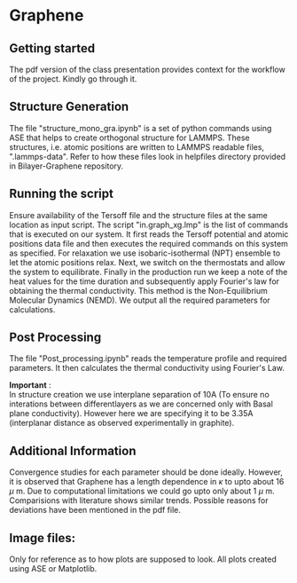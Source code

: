 # Graphene

## Getting started
The pdf version of the class presentation provides context for the workflow of the project.
Kindly go through it.<br>

## Structure Generation
The file "structure_mono_gra.ipynb" is a set of python commands using ASE that helps to create orthogonal structure for LAMMPS. 
These structures, i.e. atomic positions are written to LAMMPS readable files, ".lammps-data".
Refer to how these files look in helpfiles directory provided in Bilayer-Graphene repository.

## Running the script
Ensure availability of the Tersoff file and the structure files at the same location as input script.
The script "in.graph_xg.lmp" is the list of commands that is executed on our system. It first reads the  Tersoff potential and atomic positions data file and then executes the required commands on this system as specified. For relaxation we use isobaric-isothermal (NPT) ensemble to let the atomic positions relax. Next, we switch on the thermostats and allow the system to equilibrate.
Finally in the production run we keep a note of the heat values for the time duration and subsequently apply Fourier's law for obtaining the thermal conductivity. This method is the Non-Equilibrium Molecular Dynamics (NEMD). We output all the required parameters for calculations.

## Post Processing
The file "Post_processing.ipynb" reads the temperature profile and required parameters. It then calculates the thermal conductivity using Fourier's Law.<br>

**Important** : <br>
In structure creation we use interplane separation of 10A (To ensure no interations between differentlayers as we are concerned only with Basal plane conductivity). However here we are specifying it to be 3.35A (interplanar distance as observed experimentally in graphite). 

## Additional Information
Convergence studies for each parameter should be done ideally. However, it is observed that Graphene has a length dependence in $\kappa$ to upto about 16 $\mu$ m. Due to computational limitations we could go upto only about 1 $\mu$ m. Comparisions with literature shows similar trends. Possible reasons for deviations have been mentioned in the pdf file. 

## Image files:
Only for reference as to how plots are supposed to look. All plots created using ASE or Matplotlib. 
